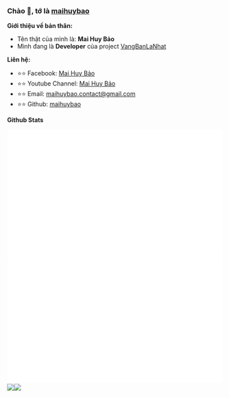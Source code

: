 ### Chào 👋, tớ là [maihuybao](https://github.com/maihuybao)

**Giới thiệu về bản thân:**

 - Tên thật của mình là: **Mai Huy Bảo**
 - Mình đang là **Developer** của project [VangBanLaNhat](https://github.com/VangBanLaNhat)

**Liên hệ:**
 
 - ⭐⭐ Facebook: [Mai Huy Bảo](https://fb.me/JustOnly.MaiHuyBao.Official)
 - ⭐⭐ Youtube Channel: [Mai Huy Bảo](https://www.youtube.com/channel/maihuybao)
 - ⭐⭐ Email: [maihuybao.contact@gmail.com](mailto:maihuybao.contact@gmail.com)
 - ⭐⭐ Github: [maihuybao](https://github.com/maihuybao)

**Github Stats**

![](https://raw.githubusercontent.com/maihuybao/stats/master/generated/overview.svg)![](https://raw.githubusercontent.com/maihuybao/stats/master/generated/languages.svg)
![](https://github-readme-stats.vercel.app/api?username=maihuybao&include_all_commits=true&count_private=true&show_icons=true)![](http://github-readme-streak-stats.herokuapp.com?user=maihuybao) 
